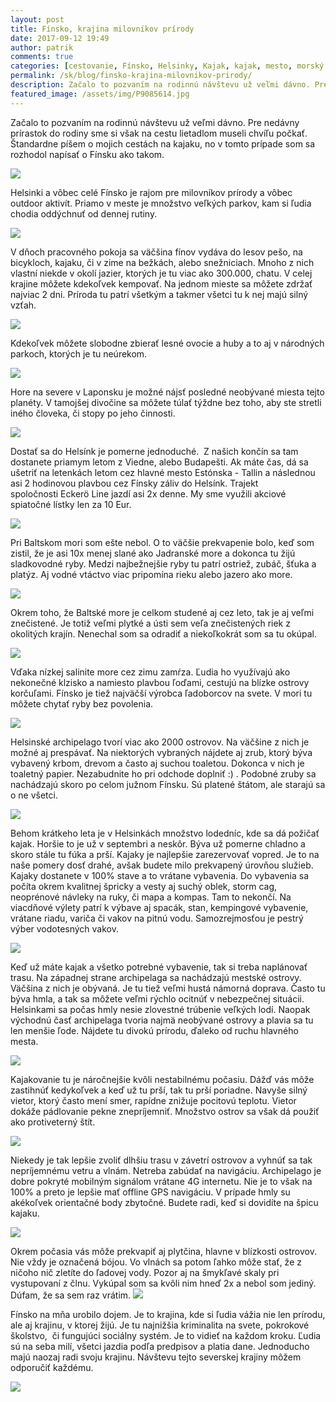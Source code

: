 ```yaml
---
layout: post
title: Fínsko, krajina milovníkov prírody
date: 2017-09-12 19:49
author: patrik
comments: true
categories: [cestovanie, Fínsko, Helsinky, Kajak, kajak, mesto, morský kajak, príroda, Slovenčina, Tallin, turistika]
permalink: /sk/blog/finsko-krajina-milovnikov-prirody/
description: Začalo to pozvaním na rodinnú návštevu už veľmi dávno. Pre nedávny prírastok do rodiny sme si však na cestu lietadlom museli chvíľu počkať. Štandardne píšem o mojich cestách na kajaku, no v tomto prípade som sa rozhodol napísať o Fínsku ako takom.
featured_image: /assets/img/P9085614.jpg
---
```

Začalo to pozvaním na rodinnú návštevu už veľmi dávno. Pre nedávny prírastok do rodiny sme si však na cestu lietadlom museli chvíľu počkať. Štandardne píšem o mojich cestách na kajaku, no v tomto prípade som sa rozhodol napísať o Fínsku ako takom.

![](/assets/img/IMG_20170909_172933.jpg)

Helsinki a vôbec celé Fínsko je rajom pre milovníkov prírody a vôbec outdoor aktivít. Priamo v meste je množstvo veľkých parkov, kam si ľudia chodia oddýchnuť od dennej rutiny.

![](/assets/img/P9095755.jpg)

V dňoch pracovného pokoja sa väčšina fínov vydáva do lesov pešo, na bicykloch, kajaku, či v zime na bežkách, alebo snežniciach. Mnoho z nich vlastní niekde v okolí jazier, ktorých je tu viac ako 300.000, chatu. V celej krajine môžete kdekoľvek kempovať. Na jednom mieste sa môžete zdržať najviac 2 dni. Príroda tu patrí všetkým a takmer všetci tu k nej majú silný vzťah.

![](/assets/img/P9015133.jpg)

Kdekoľvek môžete slobodne zbierať lesné ovocie a huby a to aj v národných parkoch, ktorých je tu neúrekom.

![](/assets/img/P9085596.jpg)

Hore na severe v Laponsku je možné nájsť posledné neobývané miesta tejto planéty. V tamojšej divočine sa môžete túlať týždne bez toho, aby ste stretli iného človeka, či stopy po jeho činnosti.

![](/assets/img/P9085614.jpg)

Dostať sa do Helsínk je pomerne jednoduché.  Z našich končín sa tam dostanete priamym letom z Viedne, alebo Budapešti. Ak máte čas, dá sa ušetriť na letenkách letom cez hlavné mesto Estónska - Tallin a následnou asi 2 hodinovou plavbou cez Fínsky záliv do Helsínk. Trajekt spoločnosti Eckerö Line jazdí asi 2x denne. My sme využili akciové spiatočné lístky len za 10 Eur.

![](/assets/img/IMG_20170829_121059.jpg)

Pri Baltskom mori som ešte nebol. O to väčšie prekvapenie bolo, keď som zistil, že je asi 10x menej slané ako Jadranské more a dokonca tu žijú sladkovodné ryby. Medzi najbežnejšie ryby tu patrí ostriež, zubáč, šťuka a platýz. Aj vodné vtáctvo viac pripomína rieku alebo jazero ako more.

![](/assets/img/P9015124.jpg)

Okrem toho, že Baltské more je celkom studené aj cez leto, tak je aj veľmi znečistené. Je totiž veľmi plytké a ústi sem veľa znečistených riek z okolitých krajín. Nenechal som sa odradiť a niekoľkokrát som sa tu okúpal.

![](/assets/img/P9025173.jpg)

Vďaka nízkej salinite more cez zimu zamŕza. Ľudia ho využívajú ako nekonečné klzisko a namiesto plavbou ľoďami, cestujú na blízke ostrovy korčuľami. Fínsko je tiež najväčší výrobca ľadoborcov na svete. V mori tu môžete chytať ryby bez povolenia.

![](/assets/img/P9125825.jpg)

Helsinské archipelago tvorí viac ako 2000 ostrovov. Na väčšine z nich je možné aj prespávať. Na niektorých vybraných nájdete aj zrub, ktorý býva vybavený krbom, drevom a často aj suchou toaletou. Dokonca v nich je toaletný papier. Nezabudnite ho pri odchode doplniť :) . Podobné zruby sa nachádzajú skoro po celom južnom Fínsku. Sú platené štátom, ale starajú sa o ne všetci.

![](/assets/img/P9035207.jpg)

Behom krátkeho leta je v Helsinkách množstvo lodedníc, kde sa dá požičať kajak. Horšie to je už v septembri a neskôr. Býva už pomerne chladno a skoro stále tu fúka a prší. Kajaky je najlepšie zarezervovať vopred. Je to na naše pomery dosť drahé, avšak budete milo prekvapený úrovňou služieb. Kajaky dostanete v 100% stave a to vrátane vybavenia. Do vybavenia sa počíta okrem kvalitnej špricky a vesty aj suchý oblek, storm cag, neoprénové návleky na ruky, či mapa a kompas. Tam to nekončí. Na viacdňové výlety patrí k výbave aj spacák, stan, kempingové vybavenie, vrátane riadu, variča či vakov na pitnú vodu. Samozrejmosťou je pestrý výber vodotesných vakov.

![](/assets/img/P9105796.jpg)

Keď už máte kajak a všetko potrebné vybavenie, tak si treba naplánovať trasu. Na západnej strane archipelaga sa nachádzajú mestské ostrovy. Väčšina z nich je obývaná. Je tu tiež veľmi hustá námorná doprava. Často tu býva hmla, a tak sa môžete veľmi rýchlo ocitnúť v nebezpečnej situácii. Helsinkami sa počas hmly nesie zlovestné trúbenie veľkých lodí. Naopak východnú časť archipelaga tvoria najmä neobývané ostrovy a plavia sa tu len menšie ľode. Nájdete tu divokú prírodu, ďaleko od ruchu hlavného mesta.

![](/assets/img/P9085636.jpg)

Kajakovanie tu je náročnejšie kvôli nestabilnému počasiu. Dážď vás môže zastihnúť kedykoľvek a keď už tu prší, tak tu prší poriadne. Navyše silný vietor, ktorý často mení smer, rapídne znižuje pocitovú teplotu. Vietor dokáže pádlovanie pekne znepríjemniť. Množstvo ostrov sa však dá použiť ako protiveterný štít.

![](/assets/img/P9095702.jpg)

Niekedy je tak lepšie zvoliť dlhšiu trasu v závetrí ostrovov a vyhnúť sa tak nepríjemnému vetru a vlnám. Netreba zabúdať na navigáciu. Archipelago je dobre pokryté mobilným signálom vrátane 4G internetu. Nie je to však na 100% a preto je lepšie mať offline GPS navigáciu. V prípade hmly su akékoľvek orientačné body zbytočné. Budete radi, keď si dovidíte na špicu kajaku.

![](/assets/img/P9095742.jpg)

Okrem počasia vás môže prekvapiť aj plytčina, hlavne v blízkosti ostrovov. Nie vždy je označená bójou. Vo vlnách sa potom ľahko môže stať, že z ničoho nič zletíte do ľadovej vody. Pozor aj na šmykľavé skaly pri vystupovaní z člnu. Vykúpal som sa kvôli nim hneď 2x a nebol som jediný. Dúfam, že sa sem raz vrátim.
![](/assets/img/P9125830.jpg)

Fínsko na mňa urobilo dojem. Je to krajina, kde si ľudia vážia nie len prírodu, ale aj krajinu, v ktorej žijú. Je tu najnižšia kriminalita na svete, pokrokové školstvo,  či fungujúci sociálny systém. Je to vidieť na každom kroku. Ľudia sú na seba milí, všetci jazdia podľa predpisov a platia dane. Jednoducho majú naozaj radi svoju krajinu. Návštevu tejto severskej krajiny môžem odporučiť každému.

![](/assets/img/P9045349.jpg)